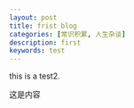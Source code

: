 ```yaml
---
layout: post
title: frist blog
categories: [常识积累, 人生杂谈]
description: first
keywords: test
---
```


this is a test2.

这是内容